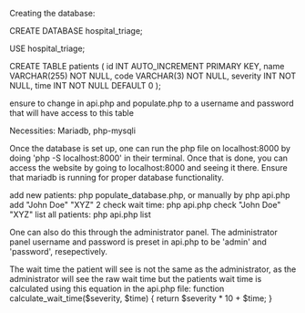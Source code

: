 Creating the database:

CREATE DATABASE hospital_triage;

USE hospital_triage;

CREATE TABLE patients (
    id INT AUTO_INCREMENT PRIMARY KEY,
    name VARCHAR(255) NOT NULL,
    code VARCHAR(3) NOT NULL,
    severity INT NOT NULL,
    time INT NOT NULL DEFAULT 0
);

ensure to change in api.php and populate.php to a username and password that will have access to this table

Necessities:
Mariadb, php-mysqli

Once the database is set up, one can run the php file on localhost:8000 by doing 'php -S localhost:8000' in their terminal. Once that is done, you can access the website by going to localhost:8000 and seeing it there. Ensure that mariadb is running for proper database functionality.


add new patients:
php populate_database.php, or manually by php api.php add "John Doe" "XYZ" 2
check wait time:
php api.php check "John Doe" "XYZ"
list all patients:
php api.php list

One can also do this through the administrator panel. The administrator panel username and password is preset in api.php to be 'admin' and 'password', resepectively. 

The wait time the patient will see is not the same as the administrator, as the administrator will see the raw wait time but the patients wait time is calculated using this equation in the api.php file:
function calculate_wait_time($severity, $time) {
    return $severity * 10 + $time;
}
